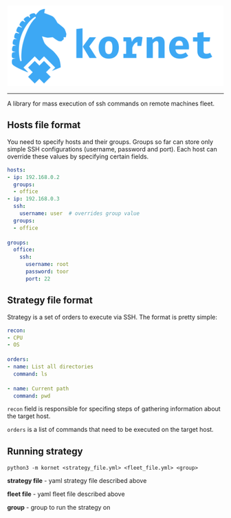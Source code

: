 ![](logo/full_logo.svg)

---
A library for mass execution of ssh commands on remote machines fleet. 

## Hosts file format

You need to specify hosts and their groups. Groups so far can store only simple SSH configurations (username, password and port). Each host can override these values by specifying certain fields.

```yaml
hosts:
- ip: 192.168.0.2
  groups: 
  - office
- ip: 192.168.0.3
  ssh:
    username: user  # overrides group value
  groups:
  - office

groups:
  office:
    ssh:
      username: root
      password: toor
      port: 22

```

## Strategy file format

Strategy is a set of orders to execute via SSH. The format is pretty simple:

```yaml
recon:
- CPU
- OS

orders:
- name: List all directories
  command: ls

- name: Current path
  command: pwd
```

`recon` field is responsible for specifing steps of gathering information about the target host.

`orders` is a list of commands that need to be executed on the target host.

## Running strategy

```
python3 -m kornet <strategy_file.yml> <fleet_file.yml> <group>
```

**strategy file** - yaml strategy file described above

**fleet file** - yaml fleet file described above

**group** - group to run the strategy on
